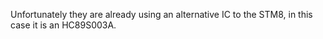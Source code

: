 
Unfortunately they are already using an alternative IC to the STM8, in this case it is an HC89S003A.
